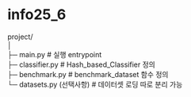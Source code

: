 # info25_6
project/<br>
│<br>
├─ main.py                  # 실행 entrypoint<br>
├─ classifier.py            # Hash_based_Classifier 정의<br>
├─ benchmark.py             # benchmark_dataset 함수 정의<br>
└─ datasets.py (선택사항)   # 데이터셋 로딩 따로 분리 가능<br>
